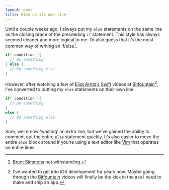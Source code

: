 ```yaml
---
layout: post
title: Else on its own line
---
```


Until a couple weeks ago, I always put my `else` statements on the same line as the closing brace of the preceeding `if` statement. This style has always seemed cleaner and more logical to me. I’d also guess that it’s the most common way of writing an if/else[^brent].

```c
if( condition ){
  // Do something
} else {
  // Do something else
}
```

However, after watching a few of [Eliot Arntz’s](https://twitter.com/EliotArntz) [Swift](http://developer.apple.com/swift) videos at [Bitfountain](http://bitfountain.io)[^iOS], I’ve converted to putting my `else` statements on their own line.

```c
if( condition ){
  // Do something
}
else {
  // Do something else
}
```

Sure, we’re now ‘wasting’ an extra line, but we’ve gained the ability to comment out the entire `else` statement quickly. It’s also easier to move the entire `else` block around if you're using a text editor like [Vim](http://en.wikipedia.org/wiki/Vim_%28text_editor%29) that operates on entire lines.

[^brent]: [Brent Simmons](http://inessential.com/2014/11/13/makes_commenting_out_difficult) not withstanding.

[^iOS]: I’ve wanted to get into iOS development for years now. Maybe going through the [Bitfountain](http://bitfountain.io) videos will finally be the kick in the ass I need to make and ship an app.